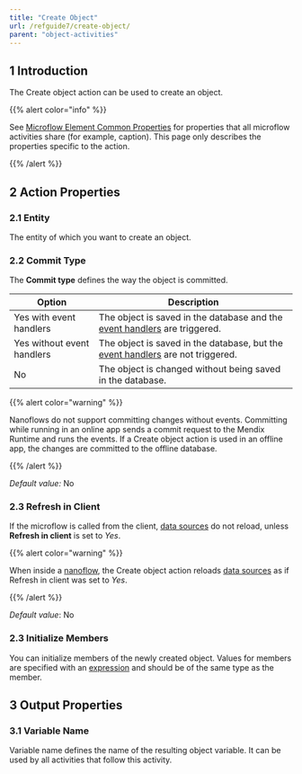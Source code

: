 ```yaml
---
title: "Create Object"
url: /refguide7/create-object/
parent: "object-activities"
---
```


## 1 Introduction 

The Create object action can be used to create an object.

{{% alert color="info" %}}

See [Microflow Element Common Properties](/refguide7/microflow-element-common-properties/) for properties that all microflow activities share (for example, caption). This page only describes the properties specific to the action.

{{% /alert %}}

## 2 Action Properties

### 2.1 Entity

The entity of which you want to create an object.

### 2.2 Commit Type

The **Commit type** defines the way the object is committed.

| Option | Description |
| --- | --- |
| Yes with event handlers | The object is saved in the database and the [event handlers](/refguide7/event-handlers/) are triggered. |
| Yes without event handlers | The object is saved in the database, but the [event handlers](/refguide7/event-handlers/) are not triggered. |
| No | The object is changed without being saved in the database. |

{{% alert color="warning" %}}

Nanoflows do not support committing changes without events. Committing while running in an online app sends a commit request to the Mendix Runtime and runs the events. If a Create object action is used in an offline app, the changes are committed to the offline database.

{{% /alert %}}

_Default value:_ No

### 2.3 Refresh in Client

If the microflow is called from the client, [data sources](/refguide7/data-sources/) do not reload, unless **Refresh in client** is set to *Yes*.

{{% alert color="warning" %}}

When inside a [nanoflow](/refguide7/nanoflows/), the Create object action reloads [data sources](/refguide7/data-sources/) as if Refresh in client was set to *Yes*.

{{% /alert %}}

_Default value_: No

### 2.3 Initialize Members

You can initialize members of the newly created object. Values for members are specified with an [expression](/refguide7/expressions/) and should be of the same type as the member.

## 3 Output Properties

### 3.1 Variable Name

Variable name defines the name of the resulting object variable. It can be used by all activities that follow this activity.
